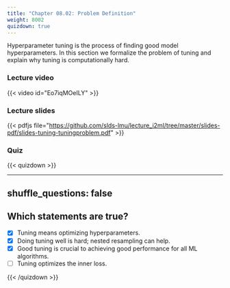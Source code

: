 ```yaml
---
title: "Chapter 08.02: Problem Definition"
weight: 8002
quizdown: true
---
```

Hyperparameter tuning is the process of finding good model hyperparameters. In this section we formalize the problem of tuning and explain why tuning is computationally hard.

<!--more-->

### Lecture video

{{< video id="Eo7iqMOeILY" >}}

### Lecture slides

{{< pdfjs file="https://github.com/slds-lmu/lecture_i2ml/tree/master/slides-pdf/slides-tuning-tuningproblem.pdf" >}}

### Quiz

{{< quizdown >}}

---
shuffle_questions: false
---

## Which statements are true? 

- [x] Tuning means optimizing hyperparameters.
- [x] Doing tuning well is hard; nested resampling can help.
- [x] Good tuning is crucial to achieving good performance for all ML algorithms.
- [ ] Tuning optimizes the inner loss.

{{< /quizdown >}}